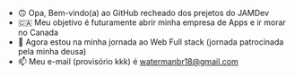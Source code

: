 - 🙃 Opa, Bem-vindo(a) ao GitHub recheado dos prejetos do JAMDev 
- 🇨🇦 Meu objetivo é futuramente abrir minha empresa de Apps e ir morar no Canada
- 🧐 Agora estou na minha jornada ao Web Full stack (jornada patrocinada pela minha deusa)
- 📫 Meu e-mail (provisório kkk) é watermanbr18@gmail.com
<!---
WWaterBr/WWaterBr is a ✨ special ✨ repository because its `README.md` (this file) appears on your GitHub profile.
You can click the Preview link to take a look at your changes.
--->
